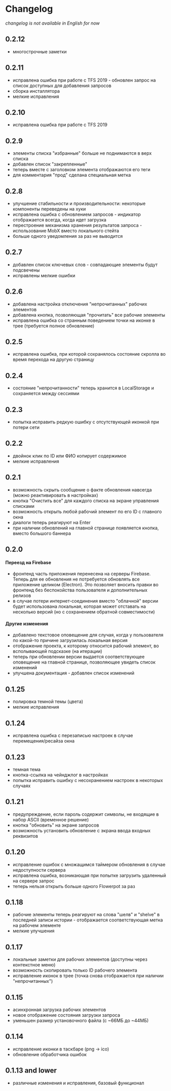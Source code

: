 # Changelog

_changelog is not available in English for now_

## 0.2.12

- многострочные заметки

## 0.2.11

- исправлена ошибка при работе с TFS 2019 - обновлен запрос на список доступных для добавления запросов
- сборка инсталлятора
- мелкие исправления

## 0.2.10

- исправлена ошибка при работе с TFS 2019

## 0.2.9

- элементы списка "избранные" больше не поднимаются в верх списка
- добавлен список "закрепленные"
- теперь вместе с заголовком элемента отображаются его теги
- для комментария "прод" сделана специальная метка

## 0.2.8

- улучшение стабильности и производительности: некоторые компоненты переведены на хуки
- исправлена ошибка с обновлением запросов - индикатор отображается всегда, когда идет загрузка
- перестроение механизма хранения результатов запроса - использование MobX вместо локального стейта
- больше одного уведомления за раз не выводится

## 0.2.7

- добавлен список ключевых слов - совпадающие элементы будут подсвечены
- исправлены мелкие ошибки

## 0.2.6

- добавлена настройка отключения "непрочитанных" рабочих элементов
- добавлена кнопка, позволяющая "прочитать" все рабочие элементы
- исправлена ошибка со странным поведением точки на иконке в трее (требуется полное обновление)

## 0.2.5

- исправлена ошибка, при которой сохранялось состояние скролла во время перехода на другую страницу

## 0.2.4

- состояние "непрочитанности" теперь хранится в LocalStorage и сохраняется между сессиями

## 0.2.3

- попытка исправить редкую ошибку с отсутствующей иконкой при потери сети

## 0.2.2

- двойнок клик по ID или ФИО копирует содержимое
- мелкие исправления

## 0.2.1

- возможность скрыть сообщение о факте обновления навсегда (можно реактивировать в настройках)
- кнопка "Очистить все" для каждого списка на экране управления списками
- возможность открыть любой рабочий элемент по его ID с главного окна
- диалоги теперь реагируют на Enter
- при наличии обновлений на главной странице появляется кнопка, вместо большого баннера

## 0.2.0

#### Переезд на Firebase
- фронтенд часть приложения перенесена на серверы Firebase. Теперь для ее обновления не потребуется обновлять все приложение целиком (Electron). Это позволяет вносить правки во фронтенд без беспокойства пользователя и дополнительных релизов
- в случае потери интернет-соединения вместо "облачной" версии будет использована локальная, которая может отставать на несколько версий (но с сохранением обратной совместимости)

#### Другие изменения
- добавлено текстовое оповещение для случая, когда у пользователя по какой-то причине загрузилась локальная версия
- отображение проекта, к которому относится рабочий элемент, во всполывающей подсказке (на итерации)
- теперь при обновлении версии выдается соответствующее оповещение на главной странице, позволяющее увидеть список изменений
- улучшена документация - добавлен список изменений

## 0.1.25
- полировка темной темы (цвета)
- мелкие исправления

## 0.1.24
- исправлена ошибка с перезаписью настроек в случае перемещения/ресайза окна

## 0.1.23
- темная тема
- кнопка-ссылка на чейнджлог в настройках
- попытка исправить ошибку с несохранением настроек в некоторых случаях

## 0.1.21
- предупреждение, если пароль содержит символы, не входящие в набор ASCII (временное решение)
- кнопка "обновить" на экране запросов
- возможность установить обновление с экрана ввода входных реквизитов

## 0.1.20
- исправление ошибок с множащимся таймером обновления в случае недоступности сервера
- исправлена ошибка, возникающая при попытке загрузить удаленный на сервере запрос
- теперь нельзя открыть больше одного Flowerpot за раз

## 0.1.18
- рабочие элементы теперь реагируют на слова "шелв" и "shelve" в последней записи истории - отображается соответствующая метка на рабочем элементе
- мелкие улучшения

## 0.1.17
- локальные заметки для рабочих элементов (доступны через контекстное меню)
- возможность скопировать только ID рабочего элемента
- исправление иконок в трее (точка снова отображается при наличии "непрочитанных")

## 0.1.15
- асинхронная загрузка рабочих элементов
- новое отображение состояния загрузки запроса
- уменьшен размер установочного файла (с ~66МБ до ~44МБ)

## 0.1.14
- исправление иконки в таскбаре (png -> ico)
- обновление обработчика ошибок

## 0.1.13 and lower
- различные изменения и исправления, базовый функционал